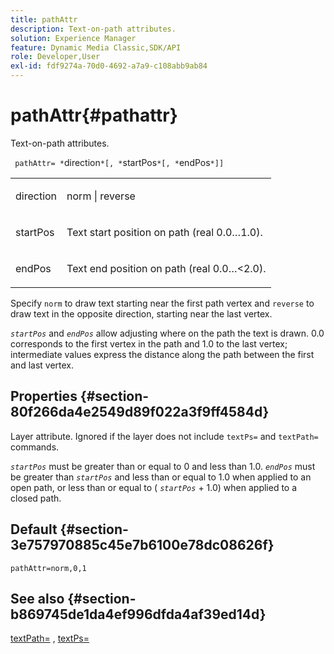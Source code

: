 ```yaml
---
title: pathAttr
description: Text-on-path attributes.
solution: Experience Manager
feature: Dynamic Media Classic,SDK/API
role: Developer,User
exl-id: fdf9274a-70d0-4692-a7a9-c108abb9ab84
---
```

# pathAttr{#pathattr}

Text-on-path attributes.

 ` pathAttr= *`direction`*[, *`startPos`*[, *`endPos`*]]`

<table id="simpletable_EC76095316AF4F07B1DDCC0D72B814CF"> 
 <tr class="strow"> 
  <td class="stentry"> <p> <span class="varname"> direction </span> </p> </td> 
  <td class="stentry"> <p> <span class="codeph"> norm </span> | <span class="codeph"> reverse </span> </p> </td> 
 </tr> 
 <tr class="strow"> 
  <td class="stentry"> <p> <span class="varname"> startPos </span> </p> </td> 
  <td class="stentry"> <p>Text start position on path (real 0.0…1.0). </p> </td> 
 </tr> 
 <tr class="strow"> 
  <td class="stentry"> <p> <span class="varname"> endPos </span> </p> </td> 
  <td class="stentry"> <p>Text end position on path (real 0.0…&lt;2.0). </p> </td> 
 </tr> 
</table>

Specify `norm` to draw text starting near the first path vertex and `reverse` to draw text in the opposite direction, starting near the last vertex.

*`startPos`* and *`endPos`* allow adjusting where on the path the text is drawn. 0.0 corresponds to the first vertex in the path and 1.0 to the last vertex; intermediate values express the distance along the path between the first and last vertex.

## Properties {#section-80f266da4e2549d89f022a3f9ff4584d}

Layer attribute. Ignored if the layer does not include `textPs=` and `textPath=` commands.

*`startPos`* must be greater than or equal to 0 and less than 1.0. *`endPos`* must be greater than *`startPos`* and less than or equal to 1.0 when applied to an open path, or less than or equal to ( *`startPos`* + 1.0) when applied to a closed path.

## Default {#section-3e757970885c45e7b6100e78dc08626f}

`pathAttr=norm,0,1`

## See also {#section-b869745de1da4ef996dfda4af39ed14d}

[textPath=](../../../../../is-api/http-ref/image-serving-api-ref/c-http-protocol-reference/c-command-reference/r-textpath.md#reference-b09cc0902dff4725bdb54d5da4076ccd) , [textPs=](../../../../../is-api/http-ref/image-serving-api-ref/c-http-protocol-reference/c-command-reference/r-textps.md#reference-4209a2a6169f44278da2647cfb0cd767)
